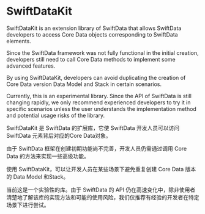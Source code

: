 # SwiftDataKit

SwiftDataKit is an extension library of SwiftData that allows SwiftData developers to access Core Data objects corresponding to SwiftData elements.

Since the SwiftData framework was not fully functional in the initial creation, developers still need to call Core Data methods to implement some advanced features.

By using SwiftDataKit, developers can avoid duplicating the creation of Core Data version Data Model and Stack in certain scenarios.

Currently, this is an experimental library. Since the API of SwiftData is still changing rapidly, we only recommend experienced developers to try it in specific scenarios unless the user understands the implementation method and potential usage risks of the library.

SwiftDataKit 是 SwiftData 的扩展库，它使 SwiftData 开发人员可以访问 SwiftData 元素背后对应的Core Data对象。

由于 SwiftData 框架在创建初期功能尚不完善，开发人员仍需通过调用 Core Data 的方法来实现一些高级功能。

使用 SwiftDataKit，可以让开发人员在某些场景下避免重复创建 Core Data 版本的 Data Model 和Stack。

当前这是一个实验性的库。由于 SwiftData 的 API 仍在高速变化中，除非使用者清楚地了解该库的实现方法和可能的使用风险，我们仅推荐有经验的开发者在特定场景下进行尝试。
